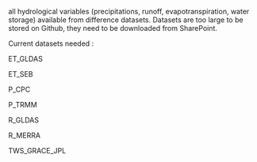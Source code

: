 all hydrological variables (precipitations, runoff, evapotranspiration, water storage) available from difference datasets.
Datasets are too large to be stored on Github, they need to be downloaded from SharePoint.

Current datasets needed : 

ET_GLDAS

ET_SEB

P_CPC

P_TRMM

R_GLDAS

R_MERRA

TWS_GRACE_JPL
